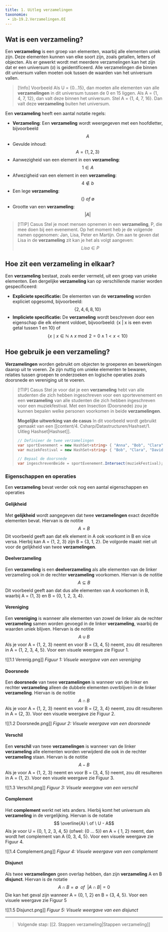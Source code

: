 ```yaml
---
title: 1. Uitleg verzamelingen
taxonomie: 
 - ib-19.2.Verzamelingen.OI
---
```


## Wat is een verzameling?
Een **verzameling** is een groep van elementen, waarbij alle elementen uniek zijn. Deze elementen kunnen van elke soort zijn, zoals getallen, letters of objecten. Als er gewerkt wordt met meerdere verzamelingen kan het zijn dat er een universum (`U`) is geidentificeerd. Alle verzamelingen die binnen dit universum vallen moeten ook tussen de waarden van het universum vallen. 

> [!info] Voorbeeld
> Als U = {0...15}, dan moeten alle elementen van alle **verzamelingen** in dit universum tussen de 0 en 15 liggen. Als A = {1, 4, 7, 12}, dan valt deze binnen het universum. Stel A = {1, 4, 7, 16}. Dan valt deze **verzameling** buiten het universum.

Een **verzameling** heeft een aantal notatie regels:
- **Verzameling**: Een **verzameling** wordt weergegeven met een hoofdletter, bijvoorbeeld $$A$$
- Gevulde inhoud:  $$A = \{1, 2, 3\} $$
- Aanwezigheid van een element in een **verzameling**: $$ 1 \in A$$
- Afwezigheid van een element in een **verzameling**: $$ 4 \notin b$$
- Een lege **verzameling**: $$ {\{\}} \ of  \ {\emptyset} $$
- Grootte van een **verzameling**: $$ |A| $$

> [!TIP] Casus
> Stel je moet mensen opnemen in een **verzameling**, P, die mee doen bij een evenement. Op het moment heb je de volgende namen opgenomen: Jan, Lisa, Peter en Martijn. Om aan te geven dat Lisa in de **verzameling** zit kan je het als volgt aangeven: $$ Lisa \in P$$

## Hoe zit een verzameling in elkaar?
Een **verzameling** bestaat, zoals eerder vermeld, uit een groep van unieke elementen. Een dergelijke **verzameling** kan op verschillende manier worden gespecificeerd:
- **Expliciete specificatie:** De elementen van de **verzameling** worden expliciet opgesomd, bijvoorbeeld: $$ \{2, 4, 6, 8, 10\}$$
- **Impliciete specificatie:** De **verzameling** wordt beschreven door een eigenschap die elk element voldoet, bijvoorbeeld: {x | x is een even getal tussen 1 en 10} of $$ \{ x \mid x\in \mathbb{N} \wedge x \bmod 2 = 0 \wedge 1 < x < 10 \}$$
## Hoe gebruik je een verzameling?
**Verzamelingen** worden gebruikt om objecten te groeperen en bewerkingen daarop uit te voeren. Ze zijn nuttig om unieke elementen te bewaren, relaties tussen groepen te onderzoeken en logische operaties zoals doorsnede en vereniging uit te voeren.

> [!TIP] Casus
> Stel je voor dat je een **verzameling** hebt van alle studenten die zich hebben ingeschreven voor een sportevenement en een **verzameling** van alle studenten die zich hebben ingeschreven voor een muziekfestival. Μet een Insection (Doorsnede) zou je kunnen bepalen welke personen voorkomen in beide **verzamelingen**.
>
> **Mogelijke uitwerking van de casus**
> In dit voorbeeld wordt gebruikt gemaakt van een [[content/4. Csharp/Datastructuren/Hashset/1. Uitleg Hashset|Hashset]].
> ```csharp
> // Definieer de twee verzamelingen
> var sportEvenement = new HashSet<string> { "Anna", "Bob", "Clara" };
> var muziekFestival = new HashSet<string> { "Bob", "Clara", "David" };
> 
> // Bepaal de doorsnede
> var ingeschrevenBeide = sportEvenement.Intersect(muziekFestival); // ingeschrevenBeide = { "Bob", "Clara" }
> ```

### Eigenschappen en operaties
Een **verzameling** bevat verder ook nog een aantal eigenschappen en operaties

#### Gelijkheid
Met **gelijkheid** wordt aangegeven dat twee **verzamelingen** exact dezelfde elementen bevat. Hiervan is de notitie $$ A = B $$
Dit voorbeeld geeft aan dat elk element in A ook voorkomt in B en vice versa. Hierbij kan A = {1, 2, 3} zijn B = {3, 1, 2}. De volgorde maakt niet uit voor de gelijkheid van twee **verzamelingen**.

#### Deelverzameling
Een **verzameling** is een **deelverzameling** als alle elementen van de linker verzameling ook in de rechter **verzameling** voorkomen. Hiervan is de notitie $$ A \subseteq B$$ Dit voorbeeld geeft aan dat dus alle elementen van A voorkomen in B, waarbij A = {1, 3} en B = {0, 1, 2, 3, 4}.

#### Vereniging
Een **vereniging** is wanneer alle elementen van zowel de linker als de rechter **verzameling** samen worden gevoegd in de linker **verzameling**, waarbij de waarden uniek blijven. Hiervan is de notitie $$ A \cup B$$
Als je voor A = {1, 2, 3} neemt en voor B = {3, 4, 5} neemt, zou dit resulteren in A = {1, 2, 3, 4, 5}. Voor een visuele weergave zie Figuur 1.

![[1.1 Verenig.png]]
*Figuur 1: Visuele weergave van een vereniging*

#### Doorsnede
Een **doorsnede** van twee **verzamelingen** is wanneer van de linker en rechter **verzameling** alleen de dubbele elementen overblijven in de linker **verzameling**. Hiervan is de notitie $$ A \cap B$$
Als je voor A = {1, 2, 3} neemt en voor B = {2, 3, 4} neemt, zou dit resulteren in A = {2, 3}. Voor een visuele weergave zie Figuur 2.

![[1.2 Doorsnede.png]]
*Figuur 2: Visuele weergave van een doorsnede*

#### Verschil
Een **verschil** van twee **verzamelingen** is wanneer van de linker **verzameling** alle elementen worden verwijderd die ook in de rechter **verzameling** staan. Hiervan is de notitie $$ A - B$$
Als je voor A = {1, 2, 3} neemt en voor B = {3, 4, 5} neemt, zou dit resulteren in A = {1, 2}. Voor een visuele weergave zie Figuur 3.

![[1.3 Verschil.png]]
*Figuur 3: Visuele weergave van een verschil*

#### Complement
Het **complement** werkt net iets anders. Hierbij komt het universum als **verzameling** in de vergelijking. Hiervan is de notatie $$ \overline{A} \ of \ U - A$$
Als je voor U = {0, 1, 2, 3, 4, 5} (ofwel: {0 ... 5}) en A = { 1, 2} neemt, dan wordt het complement van A {0, 3, 4, 5}. Voor een visuele weergave zie Figuur 4.

![[1.4 Complement.png]]
*Figuur 4: Visuele weergave van een complement*

#### Disjunct
Als twee **verzamelingen** geen overlap hebben, dan zijn **verzameling** A en B **disjunct**. Hiervan is de notatie $$ A \cap B = {\emptyset} \ \ of \ \ |A \cap B| = 0$$
Die kan het geval zijn wanneer A = {0, 1, 2} en B = {3, 4, 5}. Voor een visuele weergave zie Figuur 5

![[1.5 Disjunct.png]]
*Figuur 5: Visuele weergave van een disjunct*

---

> Volgende stap: [[2. Stappen verzameling|Stappen verzameling]]

